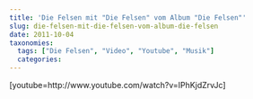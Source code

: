 ```yaml
---
title: 'Die Felsen mit "Die Felsen" vom Album "Die Felsen"'
slug: die-felsen-mit-die-felsen-vom-album-die-felsen
date: 2011-10-04
taxonomies:
  tags: ["Die Felsen", "Video", "Youtube", "Musik"]
  categories: 
---
```


<p>[youtube=http://www.youtube.com/watch?v=IPhKjdZrvJc]</p>